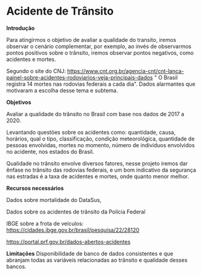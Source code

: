 # Acidente de Trânsito
**Introdução** 

Para atingirmos o objetivo de avaliar a qualidade do transito, iremos observar o cenário complementar, por exemplo, ao invés de observarmos pontos positivos sobre o trânsito, iremos observar pontos negativos, como acidentes e mortes. 

 

Segundo o site do CNJ: https://www.cnt.org.br/agencia-cnt/cnt-lanca-painel-sobre-acidentes-rodoviarios-veja-principais-dados " O Brasil registra 14 mortes nas rodovias federais a cada dia". Dados alarmantes que motivaram a escolha desse tema e subtema. 

 

**Objetivos** 

Avaliar a qualidade do trânsito no Brasil com base nos dados de 2017 a 2020. 

Levantando questões sobre os acidentes como: quantidade, causa, horários, qual o tipo, classificação, condição meteorológica, quantidade de pessoas envolvidas, mortes no momento, número de indivíduos envolvidos no acidente, nos estados do Brasil. 

Qualidade no trânsito envolve diversos fatores, nesse projeto iremos dar ênfase no trânsito das rodovias federais, e um bom indicativo da segurança nas estradas é a taxa de acidentes e mortes, onde quanto menor melhor. 


**Recursos necessários**

 Dados sobre mortalidade do DataSus,  

 Dados sobre os acidentes de trânsito da Polícia Federal 

 IBGE sobre a frota de veículos: https://cidades.ibge.gov.br/brasil/pesquisa/22/28120  

 https://portal.prf.gov.br/dados-abertos-acidentes 

 

**Limitações**
Disponibilidade de banco de dados consistentes e que abranjam todas as variáveis relacionadas ao trânsito e qualidade desses bancos. 

 
